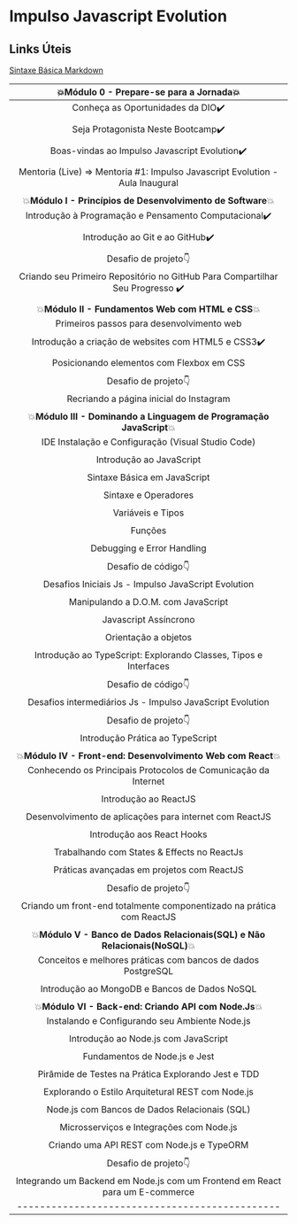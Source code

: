 # Impulso Javascript Evolution

## Links Úteis
[Sintaxe Básica Markdown](https://www.markdownguide.org/)


|:boom:**Módulo 0 - Prepare-se para a Jornada**:boom:|
|:---:|
| Conheça as Oportunidades da DIO:heavy_check_mark: |
||
| Seja Protagonista Neste Bootcamp:heavy_check_mark: |
||
| Boas-vindas ao Impulso Javascript Evolution:heavy_check_mark: |
||
| Mentoria (Live) => Mentoria #1: Impulso Javascript Evolution - Aula Inaugural |
||
|:boom:**Módulo I - Princípios de Desenvolvimento de Software**:boom:|
|Introdução à Programação e Pensamento Computacional:heavy_check_mark: |
||
|Introdução ao Git e ao GitHub:heavy_check_mark: |
||
|Desafio de projeto:point_down:|
|Criando seu Primeiro Repositório no GitHub Para Compartilhar Seu Progresso :heavy_check_mark: |
||
|:boom:**Módulo II - Fundamentos Web com HTML e CSS**:boom:|
|Primeiros passos para desenvolvimento web |
||
|Introdução a criação de websites com HTML5 e CSS3:heavy_check_mark: |
||
|Posicionando elementos com Flexbox em CSS|
||
|Desafio de projeto:point_down:|
|Recriando a página inicial do Instagram|
||
|:boom:**Módulo III - Dominando a Linguagem de Programação JavaScript**:boom:|
|IDE Instalação e Configuração (Visual Studio Code)|
||
|Introdução ao JavaScript|
||
|Sintaxe Básica em JavaScript|
||
|Sintaxe e Operadores|
||
|Variáveis e Tipos|
||
|Funções|
||
|Debugging e Error Handling|
||
|Desafio de código:point_down:|
|Desafios Iniciais Js - Impulso JavaScript Evolution|
||
|Manipulando a D.O.M. com JavaScript|
||
|Javascript Assíncrono|
||
|Orientação a objetos|
||
|Introdução ao TypeScript: Explorando Classes, Tipos e Interfaces|
||
|Desafio de código:point_down:|
|Desafios intermediários Js - Impulso JavaScript Evolution|
||
|Desafio de projeto:point_down:|
|Introdução Prática ao TypeScript|
||
|:boom:**Módulo IV - Front-end: Desenvolvimento Web com React**:boom:|
|Conhecendo os Principais Protocolos de Comunicação da Internet|
||
|Introdução ao ReactJS|
||
|Desenvolvimento de aplicações para internet com ReactJS|
||
|Introdução aos React Hooks|
||
|Trabalhando com States & Effects no ReactJs|
||
|Práticas avançadas em projetos com ReactJS|
||
|Desafio de projeto:point_down:|
|Criando um front-end totalmente componentizado na prática com ReactJS|
||
|:boom:**Módulo V - Banco de Dados Relacionais(SQL) e Não Relacionais(NoSQL)**:boom:|
|Conceitos e melhores práticas com bancos de dados PostgreSQL|
||
|Introdução ao MongoDB e Bancos de Dados NoSQL|
||
|:boom:**Módulo VI - Back-end: Criando API com Node.Js**:boom:|
|Instalando e Configurando seu Ambiente Node.js|
||
|Introdução ao Node.js com JavaScript|
||
|Fundamentos de Node.js e Jest|
||
|Pirâmide de Testes na Prática Explorando Jest e TDD|
||
|Explorando o Estilo Arquitetural REST com Node.js|
||
|Node.js com Bancos de Dados Relacionais (SQL)|
||
|Microsserviços e Integrações com Node.js|
||
|Criando uma API REST com Node.js e TypeORM|
||
|Desafio de projeto:point_down:|
|Integrando um Backend em Node.js com um Frontend em React para um E-commerce|
|----------------------------------------------|